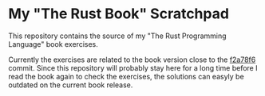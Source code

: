 # My "The Rust Book" Scratchpad

This repository contains the source of my "The Rust Programming Language" book exercises.

Currently the exercises are related to the book version close to the [
f2a78f6](https://github.com/rust-lang/book/tree/f2a78f64b668f63f581203c6bac509903f7c00ee) commit.
Since this repository will probably stay here for a long time before I read the book again to check the exercises, the solutions can easyly be outdated on the current book release.
